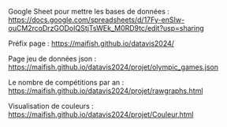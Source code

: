 Google Sheet pour mettre les bases de données : https://docs.google.com/spreadsheets/d/17Fy-enSIw-ouCM2rcoDrzGODoIQStjTsWEk_M0RD9tc/edit?usp=sharing

Préfix page : https://maifish.github.io/datavis2024/

Page jeu de données json : https://maifish.github.io/datavis2024/projet/olympic_games.json

Le nombre de compétitions par an : https://maifish.github.io/datavis2024/projet/rawgraphs.html

Visualisation de couleurs : https://maifish.github.io/datavis2024/projet/Couleur.html
